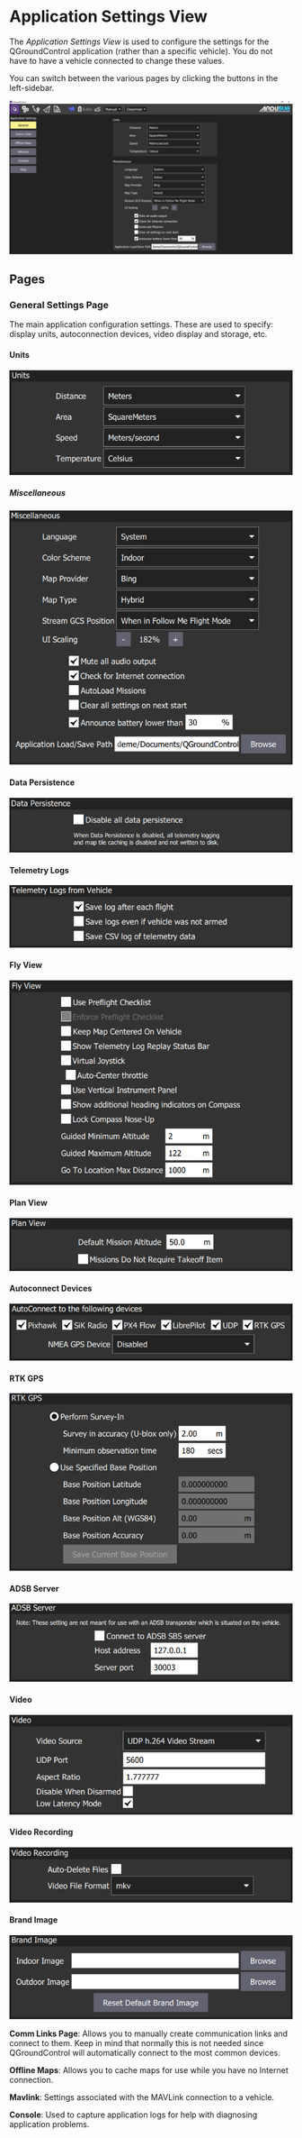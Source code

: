 # Application Settings View

The _Application Settings View_ is used to configure the settings for the QGroundControl application (rather than a specific vehicle). You do not have to have a vehicle connected to change these values.

You can switch between the various pages by clicking the buttons in the left-sidebar.

<img src="/images/reference/reference-qgc-application-settings.png" class="img-responsive img-center" style="max-height:600px;">

## Pages

### General Settings Page

The main application configuration settings. These are used to specify: display units, autoconnection devices, video display and storage, etc.

#### Units
<img src="/images/reference/reference-qgc-application-settings-general-units.png" class="img-responsive img-center" style="max-height:600px;">

##### Miscellaneous

<img src="/images/reference/reference-qgc-application-settings-general-misc.png" class="img-responsive img-center" style="max-height:600px;">

#### Data Persistence

<img src="/images/reference/reference-qgc-application-settings-general-data-persistence.png" class="img-responsive img-center" style="max-height:600px;">

#### Telemetry Logs

<img src="/images/reference/reference-qgc-application-settings-general-telemetry-logs.png" class="img-responsive img-center" style="max-height:600px;">

#### Fly View

<img src="/images/reference/reference-qgc-application-settings-general-fly-view.png" class="img-responsive img-center" style="max-height:600px;">

#### Plan View

<img src="/images/reference/reference-qgc-application-settings-general-plan-view.png" class="img-responsive img-center" style="max-height:600px;">

#### Autoconnect Devices

<img src="/images/reference/reference-qgc-application-settings-general-autoconnect.png" class="img-responsive img-center" style="max-height:600px;">

#### RTK GPS

<img src="/images/reference/reference-qgc-application-settings-general-rtk.png" class="img-responsive img-center" style="max-height:600px;">

#### ADSB Server

<img src="/images/reference/reference-qgc-application-settings-general-adsb.png" class="img-responsive img-center" style="max-height:600px;">

#### Video

<img src="/images/reference/reference-qgc-application-settings-general-video.png" class="img-responsive img-center" style="max-height:600px;">

#### Video Recording

<img src="/images/reference/reference-qgc-application-settings-general-video-recording.png" class="img-responsive img-center" style="max-height:600px;">

#### Brand Image

<img src="/images/reference/reference-qgc-application-settings-general-brand-image.png" class="img-responsive img-center" style="max-height:600px;">

**Comm Links Page**: Allows you to manually create communication links and connect to them. Keep in mind that normally this is not needed since QGroundControl will automatically connect to the most common devices.

**Offline Maps**: Allows you to cache maps for use while you have no Internet connection.

**Mavlink**: Settings associated with the MAVLink connection to a vehicle.

**Console**: Used to capture application logs for help with diagnosing application problems.
